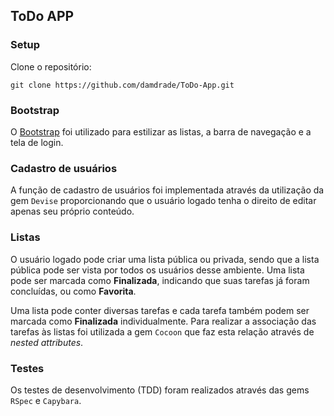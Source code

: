 ## ToDo APP

### Setup
Clone o repositório:
```
git clone https://github.com/damdrade/ToDo-App.git
```

### Bootstrap
O [Bootstrap](https://getbootstrap.com/) foi utilizado para estilizar as listas, a barra de navegação e a tela de login.

### Cadastro de usuários
A função de cadastro de usuários foi implementada através da utilização da gem `Devise` proporcionando que o usuário logado tenha o direito de editar apenas seu próprio conteúdo.

### Listas
O usuário logado pode criar uma lista pública ou privada, sendo que a lista pública pode ser vista por todos os usuários desse ambiente. Uma lista pode ser marcada como **Finalizada**, indicando que suas tarefas já foram concluídas, ou como **Favorita**.

Uma lista pode conter diversas tarefas e cada tarefa também podem ser marcada como **Finalizada** individualmente. Para realizar a associação das tarefas às listas foi utilizada a gem `Cocoon` que faz esta relação através de *nested attributes*.

### Testes
Os testes de desenvolvimento (TDD) foram realizados através das gems `RSpec` e `Capybara`.
